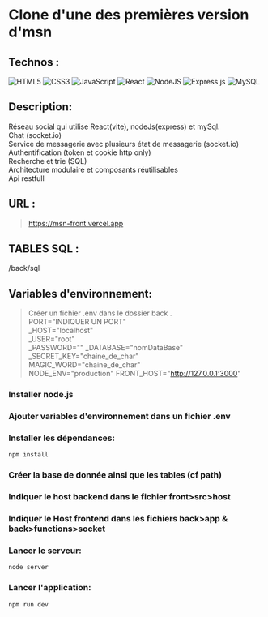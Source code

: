 

# Clone d'une des premières version d'msn

## Technos :
![HTML5](https://img.shields.io/badge/html5-%23E34F26.svg?style=for-the-badge&logo=html5&logoColor=white)
![CSS3](https://img.shields.io/badge/css3-%231572B6.svg?style=for-the-badge&logo=css3&logoColor=white)
![JavaScript](https://img.shields.io/badge/javascript-%23323330.svg?style=for-the-badge&logo=javascript&logoColor=%23F7DF1E)
![React](https://img.shields.io/badge/react-%2320232a.svg?style=for-the-badge&logo=react&logoColor=%2361DAFB)
![NodeJS](https://img.shields.io/badge/node.js-6DA55F?style=for-the-badge&logo=node.js&logoColor=white)
![Express.js](https://img.shields.io/badge/express.js-%23404d59.svg?style=for-the-badge&logo=express&logoColor=%2361DAFB)
![MySQL](https://img.shields.io/badge/mysql-4479A1.svg?style=for-the-badge&logo=mysql&logoColor=white)

## Description:
Réseau social qui utilise React(vite), nodeJs(express) et mySql.<br>
Chat (socket.io)<br>
Service de messagerie avec plusieurs état de messagerie (socket.io)<br>
Authentification (token et cookie http only)<br>
Recherche et trie (SQL) <br>
Architecture modulaire et composants réutilisables <br>
Api restfull <br>

## URL :
> https://msn-front.vercel.app

## TABLES SQL :
/back/sql

## Variables d'environnement:
> Créer un fichier .env dans le dossier back .<br>
PORT="INDIQUER UN PORT"<br>
_HOST="localhost"<br>
_USER="root"<br>
_PASSWORD=""
_DATABASE="nomDataBase"<br>
_SECRET_KEY="chaine_de_char"<br>
MAGIC_WORD="chaine_de_char"<br>
NODE_ENV="production"
FRONT_HOST="http://127.0.0.1:3000"


### Installer node.js

### Ajouter variables d'environnement dans un fichier .env

### Installer les dépendances:

`npm install`

### Créer la base de donnée ainsi que les tables (cf path)

### Indiquer le host backend dans le fichier front>src>host

### Indiquer le Host frontend dans les fichiers back>app & back>functions>socket

### Lancer le serveur:

`node server`

### Lancer l'application:

`npm run dev`
